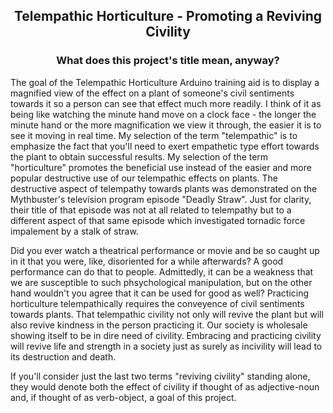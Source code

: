 ##  <p align="center">Telempathic Horticulture - Promoting a Reviving Civility
###  <p align="center">What does this project's title mean, anyway?

The goal of the Telempathic Horticulture Arduino training aid is to display a magnified view of the effect on a plant of someone's civil sentiments towards it so a person can see that effect much more readily.  I think of it as being like watching the minute hand move on a clock face - the longer the minute hand or the more magnification we view it through, the easier it is to see it moving in real time.  My selection of the term "telempathic" is to emphasize the fact that you'll need to exert empathetic type effort towards the plant to obtain successful results.  My selection of the term "horticulture" promotes the beneficial use instead of the easier and more popular destructive use of our telempathic effects on plants.  The destructive aspect of telempathy towards plants was demonstrated on the Mythbuster's television program episode "Deadly Straw".  Just for clarity, their title of that episode was not at all related to telempathy but to a different aspect of that same episode which investigated tornadic force impalement by a stalk of straw.

Did you ever watch a theatrical performance or movie and be so caught up in it that you were, like, disoriented for a while afterwards?  A good performance can do that to people.  Admittedly, it can be a weakness that we are susceptible to such phsychological manipulation, but on the other hand wouldn't you agree that it can be used for good as well?  Practicing horticulture telempathically requires the conveyence of civil sentiments towards plants.  That telempathic civility not only will revive the plant but will also revive kindness in the person practicing it.  Our society is wholesale showing itself to be in dire need of civility.  Embracing and practicing civility will revive life and strength in a society just as surely as incivility will lead to its destruction and death.

If you'll consider just the last two terms "reviving civility" standing alone, they would denote both the effect of civility if thought of as adjective-noun and, if thought of as verb-object, a goal of this project.
